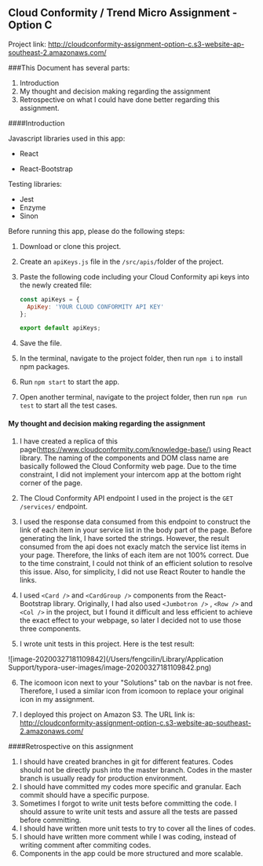 ## Cloud Conformity / Trend Micro Assignment - Option C

Project link: http://cloudconformity-assignment-option-c.s3-website-ap-southeast-2.amazonaws.com/



###This Document has several parts:

1. Introduction
2. My thought and decision making regarding the assignment
3. Retrospective on what I could have done better regarding this assignment.



####Introduction

Javascript libraries used in this app:

- React

- React-Bootstrap


Testing libraries:

- Jest
- Enzyme
- Sinon



Before running this app, please do the following steps:

1. Download or clone this project.

2. Create an `apiKeys.js` file in the `/src/apis/`folder of the project.

3. Paste the following code including your Cloud Conformity api keys into the newly created file:

   ```javascript
   const apiKeys = {
     ApiKey: 'YOUR CLOUD CONFORMITY API KEY'
   };
   
   export default apiKeys;
   ```

4. Save the file.

5. In the terminal, navigate to the project folder, then run `npm i` to install npm packages.

6. Run `npm start` to start the app.

7. Open another terminal, navigate to the project folder, then run `npm run test` to start all the test cases.



####  My thought and decision making regarding the assignment

1. I have created a replica of this page(https://www.cloudconformity.com/knowledge-base/) using React library.  The naming of the components and DOM class name are basically followed the Cloud Conformity web page. Due to the time constraint, I did not implement your intercom app at the bottom right corner of the page.

2. The Cloud Conformity API endpoint I used in the project is the `GET /services/` endpoint.

3. I used the response data consumed from this endpoint to construct the link of each item in your service list in the body part of the page. Before generating the link, I have sorted the strings. However, the result consumed from the api does not exacly match the service list items in your page. Therefore, the links of each item are not 100% correct. Due to the time constraint, I could not think of an efficient solution to resolve this issue. Also, for simplicity, I did not use React Router to handle the links.

4. I used `<Card />` and `<CardGroup />` components from the React-Bootstrap library. Originally, I had also used `<Jumbotron />` , `<Row />` and `<Col />` in the project, but I found it difficult and less efficient to achieve the exact effect to your webpage, so later I decided not to use those three components.

5.  I wrote unit tests in this project. Here is the test result: 

   ![image-20200327181109842](/Users/fengcilin/Library/Application Support/typora-user-images/image-20200327181109842.png)

   

6. The icomoon icon next to your "Solutions" tab on the navbar is not free. Therefore, I used a similar icon from icomoon to replace your original icon in my assignment.

7. I deployed this project on Amazon S3. The URL link is: http://cloudconformity-assignment-option-c.s3-website-ap-southeast-2.amazonaws.com/



####Retrospective on this assignment

1. I should have created branches in git for different features. Codes should not be directly push into the master branch. Codes in the master branch is usually ready for production environment.
2. I should have committed my codes more specific and granular. Each commit should have a specific purpose.
3. Sometimes I forgot to write unit tests before committing the code. I should assure to write unit tests and assure all the tests are passed before committing.
4. I should have written more unit tests to try to cover all the lines of codes.
5. I should have written more comment while I was coding, instead of writing comment after commiting codes.
6. Components in the app could be more structured and more scalable.